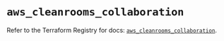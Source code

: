 # `aws_cleanrooms_collaboration`

Refer to the Terraform Registry for docs: [`aws_cleanrooms_collaboration`](https://registry.terraform.io/providers/hashicorp/aws/6.8.0/docs/resources/cleanrooms_collaboration).

